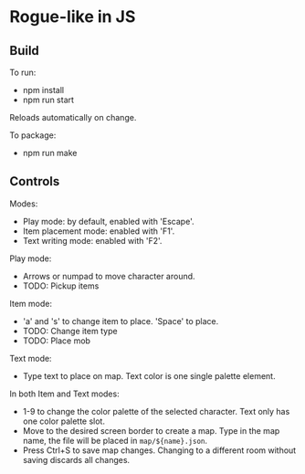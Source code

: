 # Rogue-like in JS

## Build

To run: 
- npm install
- npm run start

Reloads automatically on change.

To package:
- npm run make

## Controls

Modes:
- Play mode: by default, enabled with 'Escape'.
- Item placement mode: enabled with 'F1'.
- Text writing mode: enabled with 'F2'.

Play mode:
- Arrows or numpad to move character around.
- TODO: Pickup items

Item mode:
- 'a' and 's' to change item to place. 'Space' to place.
- TODO: Change item type
- TODO: Place mob

Text mode:
- Type text to place on map. Text color is one single palette element.

In both Item and Text modes:
- 1-9 to change the color palette of the selected character.
  Text only has one color palette slot.
- Move to the desired screen border to create a map.
  Type in the map name, the file will be placed in `map/${name}.json`.
- Press Ctrl+S to save map changes. Changing to a different room without
  saving discards all changes.

